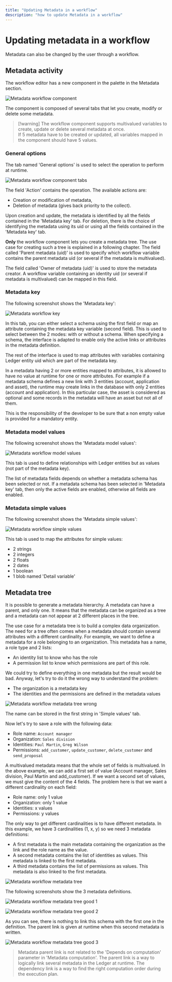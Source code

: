 ```yaml
---
title: "Updating Metadata in a workflow"
description: "how to update Metadata in a workflow"
---
```


# Updating metadata in a workflow

Metadata can also be changed by the user through a workflow.

## Metadata activity

The workflow editor has a new component in the palette in the Metadata section.

![Metadata workflow component](./images/metadata_workflow_palette.png "Metadata workflow component")

The component is composed of several tabs that let you create, modify or delete some metadata.

> [!warning] The workflow component supports multivalued variables to create, update or delete several metadata at once.  
> If 5 metadata have to be created or updated, all variables mapped in the component should have 5 values.

### General options

The tab named 'General options' is used to select the operation to perform at runtime.

![Metadata workflow component tabs](./images/metadata_workflow_tabs.png "Metadata workflow component tabs")

The field 'Action' contains the operation. The available actions are:

- Creation or modification of metadata,
- Deletion of metadata (gives back priority to the collect).

Upon creation and update, the metadata is identified by all the fields contained in the 'Metadata key' tab.
For deletion, there is the choice of identifying the metadata using its uid or using all the fields contained in the 'Metadata key' tab.

**Only** the workflow component lets you create a metadata tree. The use case for creating such a tree is explained in a following chapter.
The field called 'Parent metadata (uid)' is used to specify which workflow variable contains the parent metadata uid (or several if the metadata is multivalued).

The field called 'Owner of metadata (uid)' is used to store the metadata creator.
A workflow variable containing an identity uid (or several if metadata is multivalued) can be mapped in this field.

### Metadata key

The following screenshot shows the 'Metadata key':

![Metadata workflow key](./images/metadata_workflow_key.png "Metadata workflow key")

In this tab, you can either select a schema using the first field or map an attribute containing the metadata key variable (second field).
This is used to select between the 2 modes: with or without a schema.
When specifying a schema, the interface is adapted to enable only the active links or attributes in the metadata definition.

The rest of the interface is used to map attributes with variables containing Ledger entity uid which are part of the metadata key.

In a metadata having 2 or more entities mapped to attributes, it is allowed to have no value at runtime for one or more attributes.
For example if a metadata schema defines a new link with 3 entities (account, application and asset), the runtime may create links in the database with only 2 entities (account and application).
In this particular case, the asset is considered as optional and some records in the metadata will have an asset but not all of them.

This is the responsibility of the developer to be sure that a non empty value is provided for a mandatory entity.

### Metadata model values

The following screenshot shows the 'Metadata model values':

![Metadata workflow model values](./images/metadata_workflow_model_values.png "Metadata workflow model values")

This tab is used to define relationships with Ledger entities but as values (not part of the metadata key).

The list of metadata fields depends on whether a metadata schema has been selected or not.
If a metadata schema has been selected in 'Metadata key' tab, then only the active fields are enabled, otherwise all fields are enabled.

### Metadata simple values

The following screenshot shows the 'Metadata simple values':

![Metadata workflow simple values](./images/metadata_workflow_simple_values.png "Metadata workflow simple values")

This tab is used to map the attributes for simple values:

- 2 strings
- 2 integers
- 2 floats
- 2 dates
- 1 boolean
- 1 blob named 'Detail variable'

## Metadata tree

It is possible to generate a metadata hierarchy. A metadata can have a parent, and only one.
It means that the metadata can be organized as a tree and a metadata can not appear at 2 different places in the tree.

The use case for a metadata tree is to build a complex data organization.
The need for a tree often comes when a metadata should contain several attributes with a different cardinality.
For example, we want to define a metadata for a role belonging to an organization. This metadata has a name, a role type and 2 lists:

- An identity list to know who has the role
- A permission list to know which permissions are part of this role.

We could try to define everything in one metadata but the result would be bad.
Anyway, let's try to do it the wrong way to understand the problem:

- The organization is a metadata key
- The identities and the permissions are defined in the metadata values

![Metadata workflow metadata tree wrong](./images/metadata_workflow_tree_wrong.png "Metadata workflow metadata tree wrong")

The name can be stored in the first string in 'Simple values' tab.

Now let's try to save a role with the following data:

- Role name: `Account manager`
- Organization: `Sales division`
- Identities: `Paul Martin`, `Greg Wilson`
- Permissions: `add_customer`, `update_customer`, `delete_customer` and `send_proposal`

A multivalued metadata means that the whole set of fields is multivalued.
In the above example, we can add a first set of value (Account manager, Sales division, Paul Martin and add_customer).
If we want a second set of values, we must give the content of the 4 fields.
The problem here is that we want a different cardinality on each field:

- Role name: only 1 value
- Organization: only 1 value
- Identities: x values
- Permissions: y values

The only way to get different cardinalities is to have different metadata.
In this example, we have 3 cardinalities (1, x, y) so we need 3 metadata definitions:

- A first metadata is the main metadata containing the organization as the link and the role name as the value.
- A second metadata contains the list of identities as values. This metadata is linked to the first metadata.
- A third metadata contains the list of permissions as values. This metadata is also linked to the first metadata.

![Metadata workflow metadata tree](./images/metadata_workflow_tree.png "Metadata workflow metadata tree")

The following screenshots show the 3 metadata definitions.

![Metadata workflow metadata tree good 1](./images/metadata_workflow_tree_good_1.png "Metadata workflow metadata tree good 1")

![Metadata workflow metadata tree good 2](./images/metadata_workflow_tree_good_2.png "Metadata workflow metadata tree good 2")

As you can see, there is nothing to link this schema with the first one in the definition.
The parent link is given at runtime when this second metadata is written.

![Metadata workflow metadata tree good 3](./images/metadata_workflow_tree_good_3.png "Metadata workflow metadata tree good 3")

> Metadata parent link is not related to the 'Depends on computation' parameter in 'Metadata computation'. The parent link is a way to logically link several metadata in the Ledger at runtime. The dependency link is a way to find the right computation order during the execution plan.
